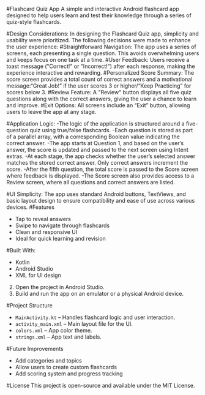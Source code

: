 #Flashcard Quiz App
A simple and interactive Android flashcard app designed to help users learn and test their knowledge through a series of quiz-style flashcards.

#Design Considerations:
In designing the Flashcard Quiz app, simplicity and usability were prioritized. The following decisions were made to enhance the user experience:
#Straightforward Navigation: The app uses a series of screens, each presenting a single question. This avoids overwhelming users and keeps focus on one task at a time.
#User Feedback: Users receive a toast message ("Correct!" or "Incorrect!") after each response, making the experience interactive and rewarding.
#Personalized Score Summary: The score screen provides a total count of correct answers and a motivational message:“Great Job!” if the user scores 3 or higher/“Keep Practicing” for scores below 3.
#Review Feature: A "Review" button displays all five quiz questions along with the correct answers, giving the user a chance to learn and improve.
#Exit Options: All screens include an “Exit” button, allowing users to leave the app at any stage.

#Application Logic:
-The logic of the application is structured around a five-question quiz using true/false flashcards.
-Each question is stored as part of a parallel array, with a corresponding Boolean value indicating the correct answer.
-The app starts at Question 1, and based on the user’s answer, the score is updated and passed to the next screen using Intent extras.
-At each stage, the app checks whether the user’s selected answer matches the stored correct answer. Only correct answers increment the score.
-After the fifth question, the total score is passed to the Score screen where feedback is displayed.
-The Score screen also provides access to a Review screen, where all questions and correct answers are listed.

#UI Simplicity:
The app uses standard Android buttons, TextViews, and basic layout design to ensure compatibility and ease of use across various devices.
#Features
- Tap to reveal answers
- Swipe to navigate through flashcards
- Clean and responsive UI
- Ideal for quick learning and revision

#Built With:
- Kotlin
- Android Studio
- XML for UI design

2. Open the project in Android Studio.
3. Build and run the app on an emulator or a physical Android device.

#Project Structure
- `MainActivity.kt` – Handles flashcard logic and user interaction.
- `activity_main.xml` – Main layout file for the UI.
- `colors.xml` – App color theme.
- `strings.xml` – App text and labels.

#Future Improvements
- Add categories and topics
- Allow users to create custom flashcards
- Add scoring system and progress tracking

#License
This project is open-source and available under the MIT License.
